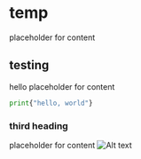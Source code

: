 # temp
placeholder for content

## testing
hello placeholder for content
```python
print{"hello, world"}
```

### third heading
placeholder for content
![Alt text](https://knowyourmeme.com/memes/cha-cha-real-smooth)
